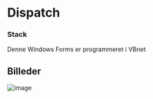 # Dispatch

### Stack
Denne Windows Forms er programmeret i VBnet

## Billeder
![image](https://user-images.githubusercontent.com/34378231/130143701-1ba8be32-f5f5-486f-8f05-3cbf339c0047.png)
